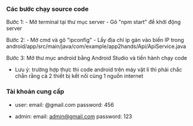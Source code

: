 ### Các bước chạy source code

Bước 1:
    - Mở terminal tại thư mục server
    - Gõ "npm start" để khởi động server

Bước 2: 
    - Mở cmd và gõ "ipconfig"
    - Lấy địa chỉ ip gán vào biến IP trong android/app/src/main/java/com/example/app2hands/Api/ApiService.java

Bước 3: Mở thư mục android bằng Android Studio và tiền hành chạy code

* Lưu ý: trường hợp thực thi code android trên máy vật lí thì phải chắc chắn rằng cả 2 thiết bị kết nối cùng 1 nguồn internet

### Tài khoản cung cấp

- user: 
    email: @gmail.com
    password: 456

- admin: 
    email: admin@gmail.com
    password: 123